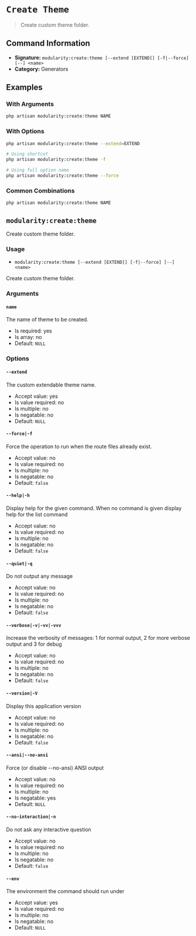 # `Create Theme`

> Create custom theme folder.

## Command Information

- **Signature:** `modularity:create:theme [--extend [EXTEND]] [-f|--force] [--] <name>`
- **Category:** Generators


## Examples

### With Arguments

```bash
php artisan modularity:create:theme NAME
```

### With Options

```bash
php artisan modularity:create:theme --extend=EXTEND
```

```bash
# Using shortcut
php artisan modularity:create:theme -f

# Using full option name
php artisan modularity:create:theme --force
```

### Common Combinations

```bash
php artisan modularity:create:theme NAME
```

`modularity:create:theme`
-------------------------

Create custom theme folder.

### Usage

* `modularity:create:theme [--extend [EXTEND]] [-f|--force] [--] <name>`

Create custom theme folder.

### Arguments

#### `name`

The name of theme to be created.

* Is required: yes
* Is array: no
* Default: `NULL`

### Options

#### `--extend`

The custom extendable theme name.

* Accept value: yes
* Is value required: no
* Is multiple: no
* Is negatable: no
* Default: `NULL`

#### `--force|-f`

Force the operation to run when the route files already exist.

* Accept value: no
* Is value required: no
* Is multiple: no
* Is negatable: no
* Default: `false`

#### `--help|-h`

Display help for the given command. When no command is given display help for the list command

* Accept value: no
* Is value required: no
* Is multiple: no
* Is negatable: no
* Default: `false`

#### `--quiet|-q`

Do not output any message

* Accept value: no
* Is value required: no
* Is multiple: no
* Is negatable: no
* Default: `false`

#### `--verbose|-v|-vv|-vvv`

Increase the verbosity of messages: 1 for normal output, 2 for more verbose output and 3 for debug

* Accept value: no
* Is value required: no
* Is multiple: no
* Is negatable: no
* Default: `false`

#### `--version|-V`

Display this application version

* Accept value: no
* Is value required: no
* Is multiple: no
* Is negatable: no
* Default: `false`

#### `--ansi|--no-ansi`

Force (or disable --no-ansi) ANSI output

* Accept value: no
* Is value required: no
* Is multiple: no
* Is negatable: yes
* Default: `NULL`

#### `--no-interaction|-n`

Do not ask any interactive question

* Accept value: no
* Is value required: no
* Is multiple: no
* Is negatable: no
* Default: `false`

#### `--env`

The environment the command should run under

* Accept value: yes
* Is value required: no
* Is multiple: no
* Is negatable: no
* Default: `NULL`